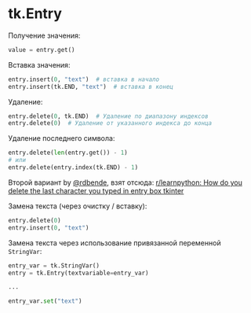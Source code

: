 # tk.Entry

Получение значения:
```python
value = entry.get()
```

Вставка значения:
```python
entry.insert(0, "text")  # вставка в начало
entry.insert(tk.END, "text")  # вставка в конец
```

Удаление:
```python
entry.delete(0, tk.END)  # Удаление по диапазону индексов
entry.delete(0)  # Удаление от указанного индекса до конца
```

Удаление последнего символа:
```python
entry.delete(len(entry.get()) - 1)
# или
entry.delete(entry.index(tk.END) - 1)
```
Второй вариант by [@rdbende](https://github.com/rdbende), взят отсюда: [r/learnpython: How do you delete the last character you typed in entry box tkinter](https://www.reddit.com/r/learnpython/comments/ngdkmk/comment/gyyl6dk/?utm_source=share&utm_medium=web2x&context=3)

Замена текста (через очистку / вставку):
```python
entry.delete(0)
entry.insert(0, "text")
```

Замена текста через использование привязанной переменной `StringVar`:
```python
entry_var = tk.StringVar()
entry = tk.Entry(textvariable=entry_var)

...

entry_var.set("text")
```
